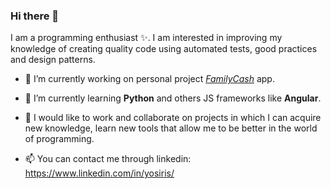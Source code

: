 ### Hi there 👋

I am a programming enthusiast ✨. I am interested in improving my knowledge of creating quality code using automated tests, good practices and design patterns.


- 🔭 I’m currently working on personal project [*FamilyCash*](https://github.com/yosiris-m/family-cash) app.

- 🌱 I’m currently learning **Python** and others JS frameworks like **Angular**.

- 👯 I would like to work and collaborate on projects in which I can acquire new knowledge, learn new tools that allow me to be better in the world of programming.

- 📫 You can contact me through linkedin: https://www.linkedin.com/in/yosiris/

